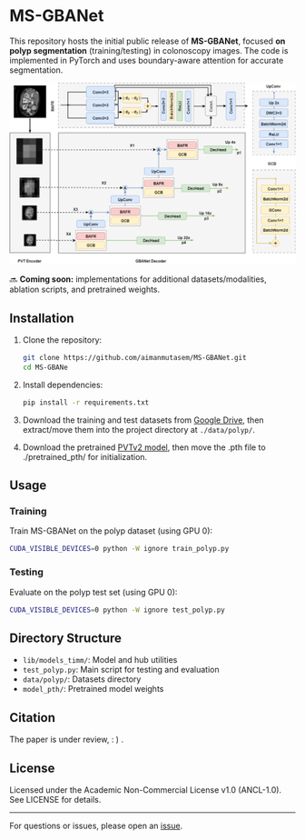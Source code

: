 # MS-GBANet

This repository hosts the initial public release of **MS-GBANet**, focused **on polyp segmentation** (training/testing) in colonoscopy images. The code is implemented in PyTorch and uses boundary-aware attention for accurate segmentation.

<p align="center"> <img src="https://github.com/aimanmutasem/MS-GBANet/blob/main/ms-gbanet-architecture.png" alt="MS-GBANet architecture" width="720"> </p>

 🔜 **Coming soon:** implementations for additional datasets/modalities, ablation scripts, and pretrained weights.

 ## Installation

1. Clone the repository:
    ```sh
    git clone https://github.com/aimanmutasem/MS-GBANet.git
    cd MS-GBANe
    ```

2. Install dependencies:
    ```sh
    pip install -r requirements.txt
    ```

3. Download the training and test datasets from [Google Drive](https://drive.google.com/file/d/1pFxb9NbM8mj_rlSawTlcXG1OdVGAbRQC/view), then extract/move them into the project directory at `./data/polyp/`.

4. Download the pretrained [PVTv2 model](https://drive.google.com/drive/folders/1Eu8v9vMRvt-dyCH0XSV2i77lAd62nPXV), then move the .pth file to ./pretrained_pth/ for initialization.
   
## Usage

### Training
Train MS-GBANet on the polyp dataset (using GPU 0):
```sh
CUDA_VISIBLE_DEVICES=0 python -W ignore train_polyp.py
```

### Testing 
Evaluate on the polyp test set (using GPU 0):
```sh
CUDA_VISIBLE_DEVICES=0 python -W ignore test_polyp.py
```

## Directory Structure

- `lib/models_timm/`: Model and hub utilities
- `test_polyp.py`: Main script for testing and evaluation
- `data/polyp/`: Datasets directory 
- `model_pth/`: Pretrained model weights

## Citation

The paper is under review, : ) .

## License

Licensed under the Academic Non-Commercial License v1.0 (ANCL-1.0). See LICENSE for details.

---

For questions or issues, please open an [issue](https://github.com/aimanmutasem/MS-GBANet/issues).

